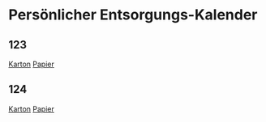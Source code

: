 # Persönlicher Entsorgungs-Kalender

## 123
[Karton](KARTON/erz_123.ics)
[Papier](PAPIER/erz_123.ics)

## 124
[Karton](KARTON/erz_124.ics)
[Papier](PAPIER/erz_124.ics)

